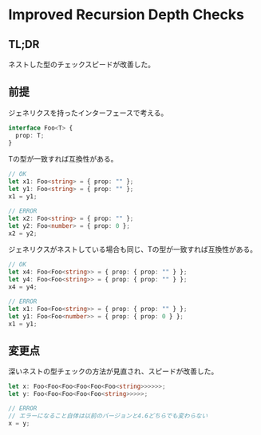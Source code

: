 # Improved Recursion Depth Checks

## TL;DR

ネストした型のチェックスピードが改善した。

## 前提

ジェネリクスを持ったインターフェースで考える。

```typescript
interface Foo<T> {
  prop: T;
}
```

Tの型が一致すれば互換性がある。

```typescript
// OK
let x1: Foo<string> = { prop: "" };
let y1: Foo<string> = { prop: "" };
x1 = y1;

// ERROR
let x2: Foo<string> = { prop: "" };
let y2: Foo<number> = { prop: 0 };
x2 = y2;
```

ジェネリクスがネストしている場合も同じ、Tの型が一致すれば互換性がある。

```typescript
// OK
let x4: Foo<Foo<string>> = { prop: { prop: "" } };
let y4: Foo<Foo<string>> = { prop: { prop: "" } };
x4 = y4;

// ERROR
let x1: Foo<Foo<string>> = { prop: { prop: "" } };
let y1: Foo<Foo<number>> = { prop: { prop: 0 } };
x1 = y1;
```

## 変更点

深いネストの型チェックの方法が見直され、スピードが改善した。

```typescript
let x: Foo<Foo<Foo<Foo<Foo<Foo<string>>>>>>;
let y: Foo<Foo<Foo<Foo<Foo<string>>>>>;

// ERROR
// エラーになること自体は以前のバージョンと4.6どちらでも変わらない
x = y;
```
